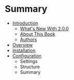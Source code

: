 # Summary

* [Introduction](README.md)
   * [What's New With 2.0.0](introduction/whats_new_with_200.md)
   * [About This Book](introduction/about_this_book.md)
   * [Authors](introduction/authors.md)
* [Overview](overview/overview.md)
* [Installation](installation/index.md)
* [Configuration](configuration/config_cfc.md)
   * Settings
   * Structure
   * Summary

